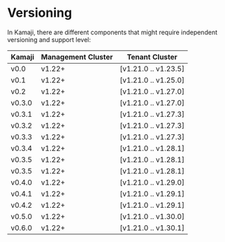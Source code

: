# Versioning

In Kamaji, there are different components that might require independent versioning and support level:

| Kamaji | Management Cluster | Tenant Cluster       |
|--------|--------------------|----------------------|
| v0.0   | v1.22+             | [v1.21.0 .. v1.23.5] |
| v0.1   | v1.22+             | [v1.21.0 .. v1.25.0] |
| v0.2   | v1.22+             | [v1.21.0 .. v1.27.0] |
| v0.3.0 | v1.22+             | [v1.21.0 .. v1.27.0] |
| v0.3.1 | v1.22+             | [v1.21.0 .. v1.27.3] |
| v0.3.2 | v1.22+             | [v1.21.0 .. v1.27.3] |
| v0.3.3 | v1.22+             | [v1.21.0 .. v1.27.3] |
| v0.3.4 | v1.22+             | [v1.21.0 .. v1.28.1] |
| v0.3.5 | v1.22+             | [v1.21.0 .. v1.28.1] |
| v0.3.5 | v1.22+             | [v1.21.0 .. v1.28.1] |
| v0.4.0 | v1.22+             | [v1.21.0 .. v1.29.0] |
| v0.4.1 | v1.22+             | [v1.21.0 .. v1.29.1] |
| v0.4.2 | v1.22+             | [v1.21.0 .. v1.29.1] |
| v0.5.0 | v1.22+             | [v1.21.0 .. v1.30.0] |
| v0.6.0 | v1.22+             | [v1.21.0 .. v1.30.1] |
